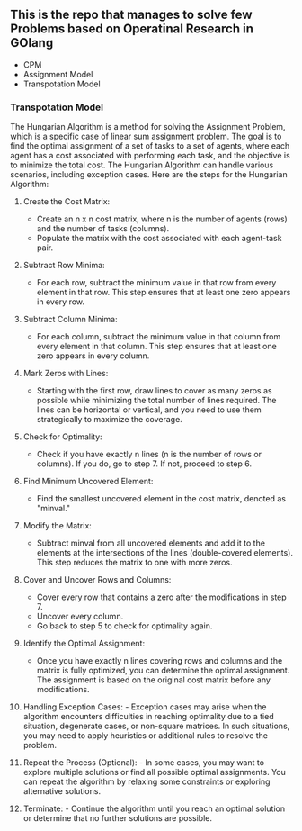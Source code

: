 ## This is the repo that manages to solve few Problems based on Operatinal Research in GOlang 
   - CPM 
   - Assignment Model 
   - Transpotation Model 


### Transpotation Model
   The Hungarian Algorithm is a method for solving the Assignment Problem, which is a specific case of linear sum assignment problem. The goal is to find the optimal assignment of a set of tasks to a set of agents, where each agent has a cost associated with performing each task, and the objective is to minimize the total cost. The Hungarian Algorithm can handle various scenarios, including exception cases. Here are the steps for the Hungarian Algorithm:

   1. Create the Cost Matrix:
      - Create an n x n cost matrix, where n is the number of agents (rows) and the number of tasks (columns).
      - Populate the matrix with the cost associated with each agent-task pair.

   2. Subtract Row Minima:
      - For each row, subtract the minimum value in that row from every element in that row. This step ensures that at least one zero appears in every row.

   3. Subtract Column Minima:
      - For each column, subtract the minimum value in that column from every element in that column. This step ensures that at least one zero appears in every column.

   4. Mark Zeros with Lines:
      - Starting with the first row, draw lines to cover as many zeros as possible while minimizing the total number of lines required. The lines can be horizontal or vertical, and you need to use them strategically to maximize the coverage.

   5. Check for Optimality:
      - Check if you have exactly n lines (n is the number of rows or columns). If you do, go to step 7. If not, proceed to step 6.

   6. Find Minimum Uncovered Element:
      - Find the smallest uncovered element in the cost matrix, denoted as "minval."

   7. Modify the Matrix:
      - Subtract minval from all uncovered elements and add it to the elements at the intersections of the lines (double-covered elements). This step reduces the matrix to one with more zeros.

   8. Cover and Uncover Rows and Columns:
      - Cover every row that contains a zero after the modifications in step 7.
      - Uncover every column.
      - Go back to step 5 to check for optimality again.

   9. Identify the Optimal Assignment:
      - Once you have exactly n lines covering rows and columns and the matrix is fully optimized, you can determine the optimal assignment. The assignment is based on the original cost matrix before any modifications.

   10. Handling Exception Cases:
      - Exception cases may arise when the algorithm encounters difficulties in reaching optimality due to a tied situation, degenerate cases, or non-square matrices. In such situations, you may need to apply heuristics or additional rules to resolve the problem.

   11. Repeat the Process (Optional):
      - In some cases, you may want to explore multiple solutions or find all possible optimal assignments. You can repeat the algorithm by relaxing some constraints or exploring alternative solutions.

   12. Terminate:
      - Continue the algorithm until you reach an optimal solution or determine that no further solutions are possible.
